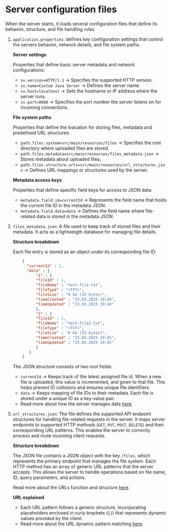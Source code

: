 # Server configuration files

When the server starts, it loads several configuration files that define its behavior, structure, and file handling rules.

1. `application.properties`: defines key configuration settings that control the servers behavior, network details, and file system paths. 

    **Server settings**

    Properties that define basic server metadata and network configurations:
    - `sv.version=HTTP/1.1` -> Specifies the supported HTTP version.
    - `sv.name=Custom Java Server` -> Defines the server name.
    - `sv.host=localhost` -> Sets the hostname or IP address where the server runs.
    - `sv.port=8080` -> Specifies the port number the server listens on for incoming connections.

    **File system paths**
    
    Properties that define the loacation for storing files, metadata and predefined URL structures:
    - `path.files.system=src/main/resources/files` -> Specifies the root directory where uploaded files are stored.
    - `path.files.metadata=src/main/resources/files_metadata.json` -> Stores metadata about uploaded files.
    - `path.files.structure.urls=src/main/resources/url_structures.json` -> Defines URL mappings or structures used by the server.

    **Metadata access keys**
    
    Properties that define specific field keys for access to JSON data:
    - `metadata.field.id=currentId` -> Represents the field name that holds the current file ID in the metadata JSON.
    - `metadata.field.data=data` -> Defines the field name where file-related data is stored in the metadata JSON.


2. `files_metadata.json`: A file used to keep track of stored files and their metadata. It acts as a lightweigth database for managing file details.

    **Structure breakdown**
    
   Each file entry is stored as an object under its corresponding file ID:

    ```json
        {
          "currentId" : 2,
          "data" : {
              "1" : {
              "fileId" : 1,
              "fileName" : "test-file.txt",
              "fileType" : "<TXT>",
              "fileSize" : "0 kb (32 bytes)",
              "timeCreated" : "23.03.2025 19:44",
              "timeUpdated" : "23.03.2025 19:44"
              },
              "2" : {
              "fileId" : 2,
              "fileName" : "test-file2.txt",
              "fileType" : "<TXT>",
              "fileSize" : "0 kb (33 bytes)",
              "timeCreated" : "23.03.2025 19:45",
              "timeUpdated" : "23.03.2025 19:45"
              }
           }
        }
    ```
    The JSON structure consists of two root fields:
    - `currentId` -> Keeps track of the latest assigned file id. When a new file is uploaded, this value is incremented, and given to that file. This helps prevent ID collisions and ensures unique file identifiers.
    - `data` -> Keeps mapping of file IDs to their metadata. Each file is stored under a unique ID as a key-value pair. 
    - Read more about how the server manages data [here](https://github.com/surfaceUsed/http-file-server/blob/main/Documents/File-system.md).


3. `url_structures.json`: The file defines the supported API endpoint structures for handling file-related requests in the server. It maps server endpoints to supported HTTP methods (`GET`, `PUT`, `POST`, `DELETE`) and their corresponding URL patterns. This enables the server to correctly process and route incoming client requests. 
     
    **Structure breakdown**
    
    The JSON file contains a JSON object with the key `/files`, which represents the primary endpoint that manages the file system. Each HTTP method has an array of generic URL patterns that the server accepts. This allows the server to handle operations based on file name, ID, query parameters, and actions.

    Read more about the URLs function and structure [here](https://github.com/surfaceUsed/http-file-server/blob/main/Documents/Urls-explained.md).
     
    **URL explained**
    
    - Each URL pattern follows a generic structure, incorporating placeholders enclosed in curly brackets (`{}`) that represents dynamic
    values provided by the client.
    - Read more about the URL dynamic pattern matching [here](https://github.com/surfaceUsed/http-file-server/blob/main/Documents/Dynamic-url-pattern-matching.md).